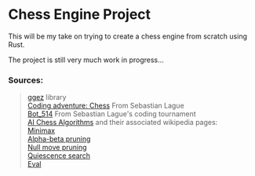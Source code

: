 # Chess Engine Project

This will be my take on trying to create a chess engine from scratch using Rust.

The project is still very much work in progress...


### Sources:
> [ggez](https://docs.rs/ggez/latest/ggez/index.html) library<br />
> [Coding adventure: Chess](https://www.youtube.com/watch?v=U4ogK0MIzqk) From Sebastian Lague<br />
> [Bot_514](https://github.com/SebLague/Tiny-Chess-Bot-Challenge-Results/blob/main/Bots/Bot_514.cs) From Sebastian Lague's coding tournament<br />
> [AI Chess Algorithms](https://www.cs.cornell.edu/boom/2004sp/ProjectArch/Chess/algorithms.html#minmax) 
> and their associated wikipedia pages:<br />
> [Minimax](https://en.wikipedia.org/wiki/Minimax)<br />
> [Alpha-beta pruning](https://en.wikipedia.org/wiki/Alpha–beta_pruning)<br />
> [Null move pruning](https://www.chessprogramming.org/Null_Move_Pruning)<br />
> [Quiescence search](https://en.wikipedia.org/wiki/Quiescence_search)<br />
> [Eval](https://en.wikipedia.org/wiki/Evaluation_function)<br />
> 
